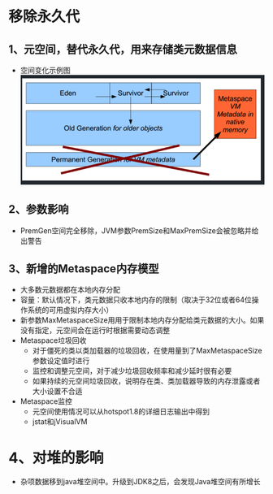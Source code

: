 
# 移除永久代
## 1、元空间，替代永久代，用来存储类元数据信息
* 空间变化示例图
![img.png](img.png)
## 2、参数影响
* PremGen空间完全移除，JVM参数PremSize和MaxPremSize会被忽略并给出警告
## 3、新增的Metaspace内存模型
  * 大多数元数据都在本地内存分配
  * 容量：默认情况下，类元数据只收本地内存的限制（取决于32位或者64位操作系统的可用虚拟内存大小）
  * 新参数MaxMetaspaceSize用用于限制本地内存分配给类元数据的大小。如果没有指定，元空间会在运行时根据需要动态调整
  * Metaspace垃圾回收
      * 对于僵死的类以类加载器的垃圾回收，在使用量到了MaxMetaspaceSize参数设定值时进行
      * 监控和调整元空间，对于减少垃圾回收频率和减少延时很有必要
      * 如果持续的元空间垃圾回收，说明存在类、类加载器导致的内存泄露或者大小设置不合适
  * Metaspace监控
    * 元空间使用情况可以从hotspot1.8的详细日志输出中得到
    * jstat和jVisualVM
# 4、对堆的影响
* 杂项数据移到java堆空间中。升级到JDK8之后，会发现Java堆空间有所增长
   
 
